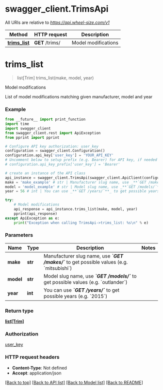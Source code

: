 # swagger_client.TrimsApi

All URIs are relative to *https://api.wheel-size.com/v1*

Method | HTTP request | Description
------------- | ------------- | -------------
[**trims_list**](TrimsApi.md#trims_list) | **GET** /trims/ | Model modifications


# **trims_list**
> list[Trim] trims_list(make, model, year)

Model modifications

List of model modifications matching given manufacturer, model and year

### Example
```python
from __future__ import print_function
import time
import swagger_client
from swagger_client.rest import ApiException
from pprint import pprint

# Configure API key authorization: user_key
configuration = swagger_client.Configuration()
configuration.api_key['user_key'] = 'YOUR_API_KEY'
# Uncomment below to setup prefix (e.g. Bearer) for API key, if needed
# configuration.api_key_prefix['user_key'] = 'Bearer'

# create an instance of the API class
api_instance = swagger_client.TrimsApi(swagger_client.ApiClient(configuration))
make = 'make_example' # str | Manufacturer slug name, use _**`GET /makes/`**_ to get possible values (e.g. `mitsubishi`)
model = 'model_example' # str | Model slug name, use _**`GET /models/`**_ to get possible values (e.g. `outlander`)
year = 56 # int | You can use _**`GET /years/`**_ to get possible years (e.g. `2015`)

try:
    # Model modifications
    api_response = api_instance.trims_list(make, model, year)
    pprint(api_response)
except ApiException as e:
    print("Exception when calling TrimsApi->trims_list: %s\n" % e)
```

### Parameters

Name | Type | Description  | Notes
------------- | ------------- | ------------- | -------------
 **make** | **str**| Manufacturer slug name, use _**&#x60;GET /makes/&#x60;**_ to get possible values (e.g. &#x60;mitsubishi&#x60;) | 
 **model** | **str**| Model slug name, use _**&#x60;GET /models/&#x60;**_ to get possible values (e.g. &#x60;outlander&#x60;) | 
 **year** | **int**| You can use _**&#x60;GET /years/&#x60;**_ to get possible years (e.g. &#x60;2015&#x60;) | 

### Return type

[**list[Trim]**](Trim.md)

### Authorization

[user_key](../README.md#user_key)

### HTTP request headers

 - **Content-Type**: Not defined
 - **Accept**: application/json

[[Back to top]](#) [[Back to API list]](../README.md#documentation-for-api-endpoints) [[Back to Model list]](../README.md#documentation-for-models) [[Back to README]](../README.md)

